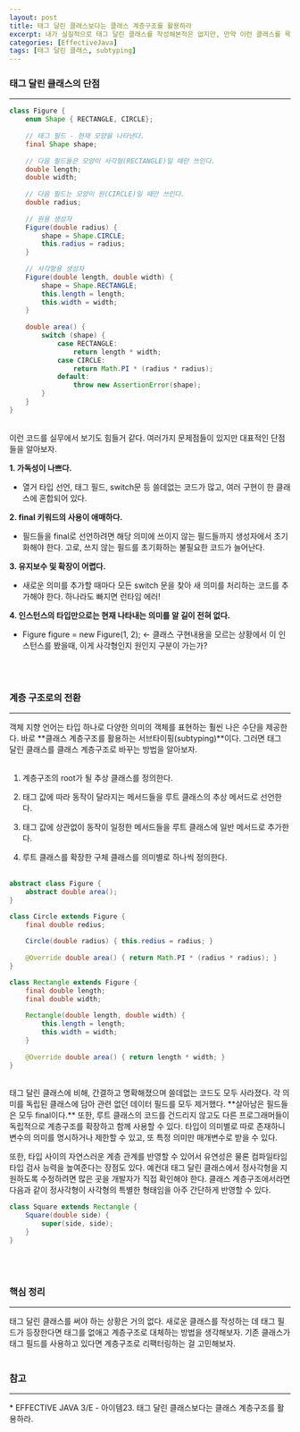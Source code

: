 ```yaml
---
layout: post
title: 태그 달린 클래스보다는 클래스 계층구조를 활용하라
excerpt: 내가 실질적으로 태그 달린 클래스를 작성해본적은 없지만, 만약 이런 클래스를 목도하게 되었을때 해당 구조를 왜 사용하면 안되는지에 대한 명확한 이유를 말해줄 수는 없을 것 같다. 계층구조가 이러한 태그 달린 클래스의 명확한 대처법이 될 수 있는 이유에 대해서 자세히 알아보자.
categories: [EffectiveJava]
tags: [태그 달린 클래스, subtyping]
---
```


### 태그 달린 클래스의 단점
<hr>

~~~java
class Figure {
    enum Shape { RECTANGLE, CIRCLE};
    
    // 태그 필드 - 현재 모양을 나타낸다.
    final Shape shape;
    
    // 다음 필드들은 모양이 사각형(RECTANGLE)일 때만 쓰인다.
    double length;
    double width;
    
    // 다음 필드는 모양이 원(CIRCLE)일 때만 쓰인다.
    double radius;
    
    // 원용 생성자
    Figure(double radius) {
        shape = Shape.CIRCLE;
        this.radius = radius;
    }
    
    // 사각형용 생성자
    Figure(double length, double width) {
        shape = Shape.RECTANGLE;
        this.length = length;
        this.width = width;
    }
    
    double area() {
        switch (shape) {
            case RECTANGLE:
                return length * width;
            case CIRCLE:
                return Math.PI * (radius * radius);
            default:
                throw new AssertionError(shape);
        }
    }
}
~~~
<br>
이런 코드를 실무에서 보기도 힘들거 같다. 여러가지 문제점들이 있지만 대표적인 단점들을 알아보자.

<br>

**1. 가독성이 나쁘다.**
   * 열거 타입 선언, 태그 필드, switch문 등 쓸데없는 코드가 많고, 여러 구현이 한 클래스에 혼합되어 있다.
    
**2. final 키워드의 사용이 애매하다.**
   * 필드들을 final로 선언하려면 해당 의미에 쓰이지 않는 필드들까지 생성자에서 초기화해야 한다. 고로, 쓰지 않는 필드를 초기화하는 불필요한 코드가 늘어난다.
    
**3. 유지보수 및 확장이 어렵다.**
   * 새로운 의미를 추가할 때마다 모든 switch 문을 찾아 새 의미를 처리하는 코드를 추가해야 한다. 하나라도 빠지면 런타임 에러!
    
**4. 인스턴스의 타입만으로는 현재 나타내는 의미를 알 길이 전혀 없다.**
   * Figure figure = new Figure(1, 2); <- 클래스 구현내용을 모르는 상황에서 이 인스턴스를 봤을때, 이게 사각형인지 원인지 구분이 가는가?
    
<br><br>

### 계층 구조로의 전환
<hr>
객체 지향 언어는 타입 하나로 다양한 의미의 객체를 표현하는 훨씬 나은 수단을 제공한다.
바로 **클래스 계층구조를 활용하는 서브타이핑(subtyping)**이다.
그러면 태그 달린 클래스를 클래스 계층구조로 바꾸는 방법을 알아보자.
<br><br>

1. 계층구조의 root가 될 추상 클래스를 정의한다.
   
2. 태그 값에 따라 동작이 달라지는 메서드들을 루트 클래스의 추상 메서드로 선언한다.
   
3. 태그 값에 상관없이 동작이 일정한 메서드들을 루트 클래스에 일반 메서드로 추가한다.
   
4. 루트 클래스를 확장한 구체 클래스를 의미별로 하나씩 정의한다.
<br><br>

~~~java
abstract class Figure {
    abstract double area();
}

class Circle extends Figure {
    final double redius;
    
    Circle(double radius) { this.redius = radius; }
    
    @Override double area() { return Math.PI * (radius * radius); }
}

class Rectangle extends Figure {
    final double length;
    final double width;
    
    Rectangle(double length, double width) {
        this.length = length;
        this.width = width;
    }
    
    @Override double area() { return length * width; }
}
~~~
<br>
태그 달린 클래스에 비해, 간결하고 명확해졌으며 쓸데없는 코드도 모두 사라졌다.
각 의미를 독립된 클래스에 담아 관련 없던 데이터 필드를 모두 제거했다.
**살아남은 필드들은 모두 final이다.**
또한, 루트 클래스의 코드를 건드리지 않고도 다른 프로그래머들이 독립적으로 계층구조를 확장하고 함께 사용할 수 있다.
타입이 의미별로 따로 존재하니 변수의 의미를 명시하거나 제한할 수 있고, 또 특정 의미만 매개변수로 받을 수 있다.

또한, 타입 사이의 자연스러운 계층 관계를 반영할 수 있어서 유연성은 물론 컴파일타임 타입 검사 능력을 높여준다는 장점도 있다.
예컨대 태그 달린 클래스에서 정사각형을 지원하도록 수정하려면 많은 곳을 개발자가 직접 확인해야 한다. 
클래스 계층구조에서라면 다음과 같이 정사각형이 사각형의 특별한 형태임을 아주 간단하게 반영할 수 있다.

~~~java
class Square extends Rectangle {
    Square(double side) {
        super(side, side);
    }
}
~~~
<br><br>

### 핵심 정리
<hr>
태그 달린 클래스를 써야 하는 상황은 거의 없다.
새로운 클래스를 작성하는 데 태그 필드가 등장한다면 태그를 없애고 계층구조로 대체하는 방법을 생각해보자.
기존 클래스가 태그 필드를 사용하고 있다면 계층구조로 리팩터링하는 걸 고민해보자.
<br><br>

### 참고
<hr>
* EFFECTIVE JAVA 3/E - 아이템23. 태그 달린 클래스보다는 클래스 계층구조를 활용하라.